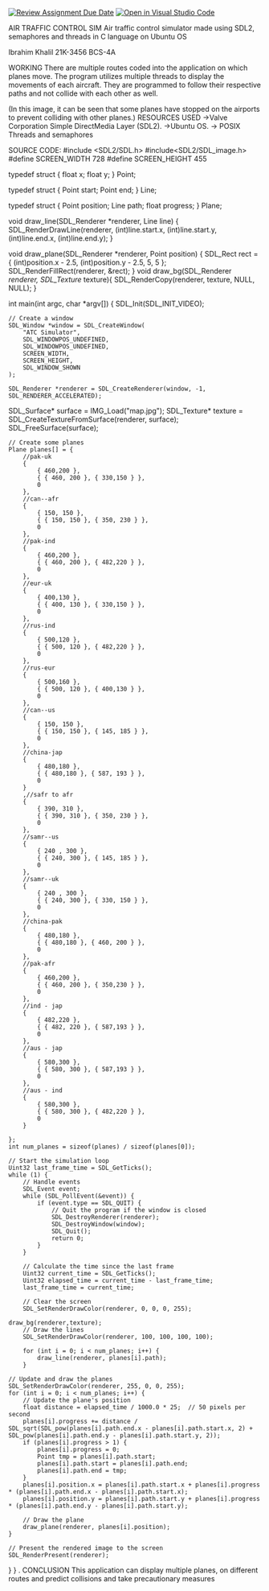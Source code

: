 [![Review Assignment Due Date](https://classroom.github.com/assets/deadline-readme-button-24ddc0f5d75046c5622901739e7c5dd533143b0c8e959d652212380cedb1ea36.svg)](https://classroom.github.com/a/tUpY9ilp)
[![Open in Visual Studio Code](https://classroom.github.com/assets/open-in-vscode-718a45dd9cf7e7f842a935f5ebbe5719a5e09af4491e668f4dbf3b35d5cca122.svg)](https://classroom.github.com/online_ide?assignment_repo_id=11158971&assignment_repo_type=AssignmentRepo)


AIR TRAFFIC CONTROL SIM
Air traffic control simulator made using SDL2, semaphores and threads in C language on Ubuntu OS

Ibrahim Khalil
21K-3456
BCS-4A


WORKING
There are multiple routes coded into the application on which planes move. The program utilizes multiple threads to display the movements of each aircraft. They are programmed to follow their respective paths and not collide with each other as well.

(In this image, it can be seen that some planes have stopped on the airports to prevent colliding with other planes.)
RESOURCES USED
->Valve Corporation Simple DirectMedia Layer (SDL2).
->Ubuntu OS.
-> POSIX Threads and semaphores

SOURCE CODE:
#include <SDL2/SDL.h>
#include<SDL2/SDL_image.h>
#define SCREEN_WIDTH 728
#define SCREEN_HEIGHT 455

typedef struct {
    float x;
    float y;
} Point;

typedef struct {
    Point start;
    Point end;
} Line;

typedef struct {
    Point position;
    Line path;
    float progress;
} Plane;

void draw_line(SDL_Renderer *renderer, Line line) {
    SDL_RenderDrawLine(renderer, (int)line.start.x, (int)line.start.y, (int)line.end.x, (int)line.end.y);
}

void draw_plane(SDL_Renderer *renderer, Point position) {
    SDL_Rect rect = { (int)position.x - 2.5, (int)position.y - 2.5, 5, 5 };
    SDL_RenderFillRect(renderer, &rect);
}
void draw_bg(SDL_Renderer *renderer, SDL_Texture* texture){
        SDL_RenderCopy(renderer, texture, NULL, NULL);
}


int main(int argc, char *argv[]) {
SDL_Init(SDL_INIT_VIDEO);

    // Create a window
    SDL_Window *window = SDL_CreateWindow(
        "ATC Simulator",
        SDL_WINDOWPOS_UNDEFINED,
        SDL_WINDOWPOS_UNDEFINED,
        SCREEN_WIDTH,
        SCREEN_HEIGHT,
        SDL_WINDOW_SHOWN
    );

    SDL_Renderer *renderer = SDL_CreateRenderer(window, -1, SDL_RENDERER_ACCELERATED);


SDL_Surface* surface = IMG_Load("map.jpg");
SDL_Texture* texture = SDL_CreateTextureFromSurface(renderer, surface);
SDL_FreeSurface(surface);




    // Create some planes
    Plane planes[] = {
        //pak-uk
        {
            { 460,200 },
            { { 460, 200 }, { 330,150 } },
            0
        },
        //can--afr
        {
            { 150, 150 },
            { { 150, 150 }, { 350, 230 } },
            0
        },
        //pak-ind
        {
            { 460,200 },
            { { 460, 200 }, { 482,220 } },
            0
        },
        //eur-uk
        {
            { 400,130 },
            { { 400, 130 }, { 330,150 } },
            0
        },
        //rus-ind
        {
            { 500,120 },
            { { 500, 120 }, { 482,220 } },
            0
        },
        //rus-eur
        {
            { 500,160 },
            { { 500, 120 }, { 400,130 } },
            0
        },
        //can--us
        {
            { 150, 150 },
            { { 150, 150 }, { 145, 185 } },
            0
        },
        //china-jap
        {
            { 480,180 },
            { { 480,180 }, { 587, 193 } },
            0
        }
        ,//safr to afr
        {
            { 390, 310 },
            { { 390, 310 }, { 350, 230 } },
            0
        },
        //samr--us
        {
            { 240 , 300 },
            { { 240, 300 }, { 145, 185 } },
            0
        },
        //samr--uk
        {
            { 240 , 300 },
            { { 240, 300 }, { 330, 150 } },
            0
        },
        //china-pak
        {
            { 480,180 },
            { { 480,180 }, { 460, 200 } },
            0
        },
        //pak-afr
        {
            { 460,200 },
            { { 460, 200 }, { 350,230 } },
            0
        },
        //ind - jap
        {
            { 482,220 },
            { { 482, 220 }, { 587,193 } },
            0
        },
        //aus - jap
        {
            { 580,300 },
            { { 580, 300 }, { 587,193 } },
            0
        },
        //aus - ind
        {
            { 580,300 },
            { { 580, 300 }, { 482,220 } },
            0
        }
        
    };
    int num_planes = sizeof(planes) / sizeof(planes[0]);

    // Start the simulation loop
    Uint32 last_frame_time = SDL_GetTicks();
    while (1) {
        // Handle events
        SDL_Event event;
        while (SDL_PollEvent(&event)) {
            if (event.type == SDL_QUIT) {
                // Quit the program if the window is closed
                SDL_DestroyRenderer(renderer);
                SDL_DestroyWindow(window);
                SDL_Quit();
                return 0;
            }
        }

        // Calculate the time since the last frame
        Uint32 current_time = SDL_GetTicks();
        Uint32 elapsed_time = current_time - last_frame_time;
        last_frame_time = current_time;

        // Clear the screen
        SDL_SetRenderDrawColor(renderer, 0, 0, 0, 255);

	draw_bg(renderer,texture);
        // Draw the lines
        SDL_SetRenderDrawColor(renderer, 100, 100, 100, 100);
        
        for (int i = 0; i < num_planes; i++) {
            draw_line(renderer, planes[i].path);
        }

    // Update and draw the planes
    SDL_SetRenderDrawColor(renderer, 255, 0, 0, 255);
    for (int i = 0; i < num_planes; i++) {
        // Update the plane's position
        float distance = elapsed_time / 1000.0 * 25;  // 50 pixels per second
        planes[i].progress += distance / SDL_sqrt(SDL_pow(planes[i].path.end.x - planes[i].path.start.x, 2) + SDL_pow(planes[i].path.end.y - planes[i].path.start.y, 2));
        if (planes[i].progress > 1) {
            planes[i].progress = 0;
            Point tmp = planes[i].path.start;
            planes[i].path.start = planes[i].path.end;
            planes[i].path.end = tmp;
        }
        planes[i].position.x = planes[i].path.start.x + planes[i].progress * (planes[i].path.end.x - planes[i].path.start.x);
        planes[i].position.y = planes[i].path.start.y + planes[i].progress * (planes[i].path.end.y - planes[i].path.start.y);

        // Draw the plane
        draw_plane(renderer, planes[i].position);
    }

    // Present the rendered image to the screen
    SDL_RenderPresent(renderer);
}
}
.
CONCLUSION
This application can display multiple planes, on different routes and predict collisions and take precautionary measures
